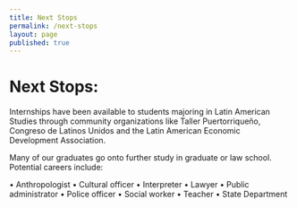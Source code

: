```yaml
---
title: Next Stops
permalink: /next-stops
layout: page
published: true
---
```


# Next Stops:

Internships have been available to students majoring in Latin American Studies through community organizations like Taller Puertorriqueño, Congreso de Latinos Unidos and the Latin American Economic Development Association.

Many of our graduates go onto further study in graduate or law school. Potential careers include:

• Anthropologist
• Cultural officer
• Interpreter
• Lawyer
• Public administrator
• Police officer
• Social worker
• Teacher
• State Department
